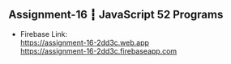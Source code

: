 ## Assignment-16 ┇ JavaScript 52 Programs
- Firebase Link:  </br>
https://assignment-16-2dd3c.web.app </br>
https://assignment-16-2dd3c.firebaseapp.com
